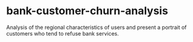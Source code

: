 # bank-customer-churn-analysis
Analysis of the regional characteristics of users and present a portrait of customers who tend to refuse bank services.
